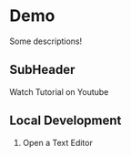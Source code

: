 # Demo

Some descriptions!

## SubHeader

Watch Tutorial on Youtube

## Local Development 

1. Open a Text Editor